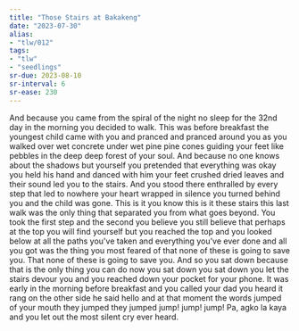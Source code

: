 ```yaml
---
title: "Those Stairs at Bakakeng"
date: "2023-07-30"
alias:
- "tlw/012"
tags:
- "tlw"
- "seedlings"
sr-due: 2023-08-10
sr-interval: 6
sr-ease: 230
---
```


And
because
you came
from the spiral
of the night no
sleep for the 32nd
day in the morning
you decided to walk.
This was before breakfast
the youngest child came with
you and pranced and pranced
around you as you walked over
wet concrete under wet pine pine
cones guiding your feet like pebbles
in the deep deep forest of your soul.
And because no one knows about the
shadows but yourself you pretended that
everything was okay you held his hand and
danced with him your feet crushed dried leaves
and their sound led you to the stairs. And you stood
there enthralled by every step that led to nowhere your
heart wrapped in silence you turned behind you and the
child was gone. This is it you know this is it these stairs this
last walk was the only thing that separated you from what goes
beyond. You took the first step and the second you believe you still
believe that perhaps at the top you will find yourself but you reached
the top and you looked below at all the paths you've taken and everything
you've ever done and all you got was the thing you most feared of that none
of these is going to save you. That none of these is going to save you. And so
you sat down because that is the only thing you can do now you sat down you
sat down you let the stairs devour you and you reached down your pocket for your
phone. It was early in the morning before breakfast and you called your dad you heard it rang on the other side he said hello and at that moment the words jumped of your mouth they jumped they jumped jump! jump! jump! Pa, agko la kaya and you let out the most silent cry ever heard.